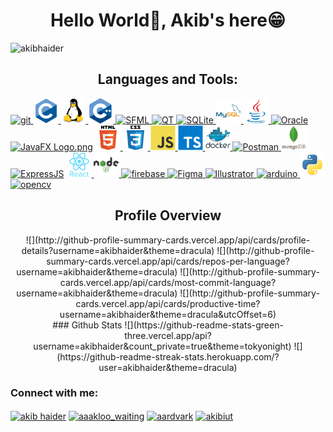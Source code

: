 <h1 align="center">Hello World👋, Akib's here😁</h1>

<p align="left"> <img src="https://komarev.com/ghpvc/?username=akibhaider&label=Profile%20views&color=0e75b6&style=flat" alt="akibhaider" /> </p>

<h2 align="center">Languages and Tools:</h2>
<p align="left">
  <a href="https://git-scm.com/" target="_blank" rel="noreferrer"> <img src="https://www.vectorlogo.zone/logos/git-scm/git-scm-icon.svg" alt="git" width="40" height="40"/> </a>
  <a href="https://www.learn-c.org/" target="_blank" rel="noreferrer"> <img src="https://raw.githubusercontent.com/devicons/devicon/master/icons/c/c-original.svg" alt="C" width="40" height="40"/> </a>
  <a href="https://www.linux.org/" target="_blank" rel="noreferrer"> <img src="https://raw.githubusercontent.com/devicons/devicon/master/icons/linux/linux-original.svg" alt="linux" width="40" height="40"/> </a>
  <a href="https://www.w3schools.com/cpp/" target="_blank" rel="noreferrer"> <img src="https://raw.githubusercontent.com/devicons/devicon/master/icons/cplusplus/cplusplus-original.svg" alt="C++" width="40" height="40"/> </a>
  <a href="https://www.sfml-dev.org/" target="_blank" rel="noreferrer"> <img src="https://www.sfml-dev.org/images/logo.png" alt="SFML" width="73" height="40"/> </a>
  <a href="https://www.qt.io/" target="_blank" rel="noreferrer"> <img src="https://upload.wikimedia.org/wikipedia/commons/0/0b/Qt_logo_2016.svg" alt="QT" width="40" height="40"/> </a>
  <a href="https://www.sqlite.org/" target="_blank" rel="noreferrer"> <img src="https://www.vectorlogo.zone/logos/sqlite/sqlite-icon.svg" alt="SQLite" width="40" height="40"/> </a>
  <a href="https://www.mysql.com/" target="_blank" rel="noreferrer"> <img src="https://raw.githubusercontent.com/devicons/devicon/master/icons/mysql/mysql-original-wordmark.svg" alt="MySQL" width="40" height="40"/> </a>
  <a href="https://www.java.com" target="_blank" rel="noreferrer"> <img src="https://raw.githubusercontent.com/devicons/devicon/master/icons/java/java-original.svg" alt="Java" width="40" height="40"/> </a>
  <a href="https://docs.oracle.com/en/database/oracle/oracle-database/" target="_blank" rel="noreferrer"> <img src="https://static-00.iconduck.com/assets.00/oracle-color-icon-512x324-5h5evf6b.png" alt="Oracle" width="30" height="30"/></a>
  <a href="https://openjfx.io/" target="_blank" rel="noreferrer"><img src="https://upload.wikimedia.org/wikipedia/en/c/cc/JavaFX_Logo.png" alt="JavaFX Logo.png" alt="JavaFX" width="73" height="37"/></a>
  <a href="https://www.w3.org/html/" target="_blank" rel="noreferrer"> <img src="https://raw.githubusercontent.com/devicons/devicon/master/icons/html5/html5-original-wordmark.svg" alt="HTML" width="40" height="40"/> </a>
  <a href="https://www.w3schools.com/css/" target="_blank" rel="noreferrer"> <img src="https://raw.githubusercontent.com/devicons/devicon/master/icons/css3/css3-original-wordmark.svg" alt="CSS" width="40" height="40"/> </a>
  <a href="https://developer.mozilla.org/en-US/docs/Web/JavaScript" target="_blank" rel="noreferrer"> <img src="https://raw.githubusercontent.com/devicons/devicon/master/icons/javascript/javascript-original.svg" alt="JavaScript" width="40" height="40"/> </a>
  <a href="https://www.typescriptlang.org/" target="_blank" rel="noreferrer"> <img src="https://raw.githubusercontent.com/devicons/devicon/master/icons/typescript/typescript-original.svg" alt="typescript" width="40" height="40"/> </a>
  <a href="https://www.docker.com/" target="_blank" rel="noreferrer"> <img src="https://raw.githubusercontent.com/devicons/devicon/master/icons/docker/docker-original-wordmark.svg" alt="docker" width="40" height="40"/> </a>
  <a href="https://postman.com" target="_blank" rel="noreferrer"> <img src="https://www.vectorlogo.zone/logos/getpostman/getpostman-icon.svg" alt="Postman" width="40" height="40"/> </a>
  <a href="https://www.mongodb.com/" target="_blank" rel="noreferrer"> <img src="https://raw.githubusercontent.com/devicons/devicon/master/icons/mongodb/mongodb-original-wordmark.svg" alt="MongoDB" width="40" height="40"/> </a>
  <a href="https://expressjs.com/" target="_blank" rel="noreferrer"> <img src="https://adware-technologies.s3.amazonaws.com/uploads/technology/thumbnail/20/express-js.png" alt="ExpressJS" width="40" height="40"/></a>
  <a href="https://reactjs.org/" target="_blank" rel="noreferrer"> <img src="https://raw.githubusercontent.com/devicons/devicon/master/icons/react/react-original-wordmark.svg" alt="ReactJS" width="40" height="40"/> </a>
  <a href="https://nodejs.org" target="_blank" rel="noreferrer"> <img src="https://raw.githubusercontent.com/devicons/devicon/master/icons/nodejs/nodejs-original-wordmark.svg" alt="Node.js" width="40" height="40"/> </a>
  <a href="https://firebase.google.com/" target="_blank" rel="noreferrer"> <img src="https://www.vectorlogo.zone/logos/firebase/firebase-icon.svg" alt="firebase" width="40" height="40"/> </a>
  <a href="https://www.figma.com/" target="_blank" rel="noreferrer"> <img src="https://www.vectorlogo.zone/logos/figma/figma-icon.svg" alt="Figma" width="40" height="40"/> </a>
  <a href="https://www.adobe.com/in/products/illustrator.html" target="_blank" rel="noreferrer"> <img src="https://www.vectorlogo.zone/logos/adobe_illustrator/adobe_illustrator-icon.svg" alt="Illustrator" width="40" height="40"/> </a>
  <a href="https://www.arduino.cc/" target="_blank" rel="noreferrer"> <img src="https://cdn.worldvectorlogo.com/logos/arduino-1.svg" alt="arduino" width="40" height="40"/> </a>
  <a href="https://www.python.org" target="_blank" rel="noreferrer"> <img src="https://raw.githubusercontent.com/devicons/devicon/master/icons/python/python-original.svg" alt="Python" width="40" height="40"/> </a>
  <a href="https://opencv.org/" target="_blank" rel="noreferrer"> <img src="https://www.vectorlogo.zone/logos/opencv/opencv-icon.svg" alt="opencv" width="40" height="40"/> </a>
</p>

<h2 align="center">Profile Overview</h2>

<div align="center">
![](http://github-profile-summary-cards.vercel.app/api/cards/profile-details?username=akibhaider&theme=dracula)
![](http://github-profile-summary-cards.vercel.app/api/cards/repos-per-language?username=akibhaider&theme=dracula)
![](http://github-profile-summary-cards.vercel.app/api/cards/most-commit-language?username=akibhaider&theme=dracula)
![](http://github-profile-summary-cards.vercel.app/api/cards/productive-time?username=akibhaider&theme=dracula&utcOffset=6)
<br>
### Github Stats 
![](https://github-readme-stats-green-three.vercel.app/api?username=akibhaider&count_private=true&theme=tokyonight)
<!--![](https://github-readme-stats.vercel.app/api/top-langs/?username=akibhaider&theme=dracula&layout=compact)-->
![](https://github-readme-streak-stats.herokuapp.com/?user=akibhaider&theme=dracula)
</div>

<h3 align="left">Connect with me:</h3>
<p align="left">

<a href="https://www.youtube.com/channel/UC9d-AAkWY-Qk-UDutrM8fOA" target="blank"><img align="center" src="https://raw.githubusercontent.com/rahuldkjain/github-profile-readme-generator/master/src/images/icons/Social/youtube.svg" alt="akib haider" height="30" width="40" /></a>
<a href="https://codeforces.com/profile/aaakloo_waiting" target="blank"><img align="center" src="https://raw.githubusercontent.com/rahuldkjain/github-profile-readme-generator/master/src/images/icons/Social/codeforces.svg" alt="aaakloo_waiting" height="30" width="40" /></a>
<a href="https://www.codechef.com/users/aardvark" target="blank"><img align="center" src="https://img.icons8.com/ios7/200/4D4D4D/codechef.png" alt="aardvark" height="30" width="40" /></a>
<a href="https://kaggle.com/akibiut" target="blank"><img align="center" src="https://raw.githubusercontent.com/rahuldkjain/github-profile-readme-generator/master/src/images/icons/Social/kaggle.svg" alt="akibiut" height="30" width="40" /></a>
</p>
<!--
<p align="left"> <a href="https://github.com/ryo-ma/github-profile-trophy"><img src="https://github-profile-trophy.vercel.app/?username=akibhaider" alt="akibhaider" theme="dracula" /></a></p>
<img src="https://raw.githubusercontent.com/akibhaider/akibhaider/output/snake.svg" alt="Snake animation" />
-->
